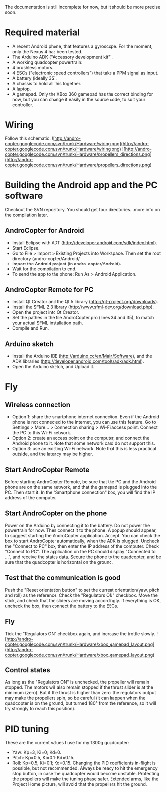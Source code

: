 The documentation is still incomplete for now, but it should be more precise soon.

# Required material #
  * A recent Android phone, that features a gyroscope. For the moment, only the Nexus 4 has been tested.
  * The Arduino ADK ("Accessory development kit").
  * A working quadcopter powertrain:
  * 4 brushless motors.
  * 4 ESCs ("electronic speed controllers") that take a PPM signal as input.
  * A battery (ideally 3S).
  * A chassis to hold all this together.
  * A laptop.
  * A gamepad. Only the XBox 360 gamepad has the correct binding for now, but you can change it easily in the source code, to suit your controller.

# Wiring #
Follow this schematic:
![http://andro-copter.googlecode.com/svn/trunk/Hardware/wiring.png](http://andro-copter.googlecode.com/svn/trunk/Hardware/wiring.png)
![http://andro-copter.googlecode.com/svn/trunk/Hardware/propellers_directions.png](http://andro-copter.googlecode.com/svn/trunk/Hardware/propellers_directions.png)

# Building the Android app and the PC software #
Checkout the SVN repository. You should get four directories...more info on the compilation later.

## AndroCopter for Android ##
  * Install Eclipse with ADT (http://developer.android.com/sdk/index.html).
  * Start Eclipse.
  * Go to File > Import > Existing Projects into Workspace. Then set the root directory (andro-copter/Android/
  * Import the Android project (in andro-copter/Android).
  * Wait for the compilation to end.
  * To send the app to the phone: Run As > Android Application.

## AndroCopter Remote for PC ##
  * Install Qt Creator and the Qt 5 library (http://qt-project.org/downloads).
  * Install the SFML 2.3 library (http://www.sfml-dev.org/download.php).
  * Open the project into Qt Creator.
  * Set the pathes in the file AndroCopter.pro (lines 34 and 35), to match your actual SFML installation path.
  * Compile and Run.

## Arduino sketch ##
  * Install the Arduino IDE (http://arduino.cc/en/Main/Software), and the ADK libraries (http://developer.android.com/tools/adk/adk.html).
  * Open the Arduino sketch, and Upload it.

# Fly #

## Wireless connection ##
  * Option 1: share the smartphone internet connection. Even if the Android phone is not connected to the internet, you can use this feature. Go to Settings > More... > Connection sharing > Wi-Fi access point. Connect the PC to this Wi-Fi network.
  * Option 2: create an access point on the computer, and connect the Android phone to it. Note that some network card do not support this.
  * Option 3: use an existing Wi-Fi network. Note that this is less practical outside, and the latency may be higher.

## Start AndroCopter Remote ##
Before starting AndroCopter Remote, be sure that the PC and the Android phone are on the same network, and that the gamepad is plugged into the PC. Then start it.
In the "Smartphone connection" box, you will find the IP address of the computer.

## Start AndroCopter on the phone ##
Power on the Arduino by connecting it to the battery. Do not power the powertrain for now. Then connect it to the phone. A popup should appear, to suggest starting the AndroCopter application. Accept. You can check the box to start AndroCopter automatically, when the ADK is plugged.
Uncheck the "Connect to PC" box, then enter the IP address of the computer. Check "Connect to PC".
The application on the PC should display "Connected to ...", and receive the states data.
Secure the phone to the quadcopter, and be sure that the quadcopter is horizontal on the ground.

## Test that the communication is good ##
Push the "Reset orientation button" to set the current orientation(yaw, pitch and roll) as the reference. Check the "Regulators ON" checkbox. Move the stick, and check that the sliders are moving accordingly. If everything is OK, uncheck the box, then connect the battery to the ESCs.

## Fly ##
Tick the "Regulators ON" checkbox again, and increase the trottle slowly.
![http://andro-copter.googlecode.com/svn/trunk/Hardware/xbox_gamepad_layout.png](http://andro-copter.googlecode.com/svn/trunk/Hardware/xbox_gamepad_layout.png)

## Control states ##
As long as the "Regulators ON" is unchecked, the propeller will remain stopped. The motors will also remain stopped if the thrust slider is at the minimum (zero). But if the thrust is higher than zero, the regulators output may make the propellers spin, so be careful (it can happen when the quadcopter is on the ground, but turned 180° from the reference, so it will try strongly to reach this position).

# PID tuning #
These are the current values I use for my 1300g quadcopter:
  * Yaw: Kp=3, Ki=0; Kd=0.
  * Pitch: Kp=0.5, Ki=0.1; Kd=0.15.
  * Roll: Kp=0.5, Ki=0.1; Kd=0.15.
Changing the PID coefficients in-flight is possible, but not recommended. Always be ready to hit the emergency stop button, in case the quadcopter would become unstable.
Protecting the propellers will make the tuning phase safer. Extended arms, like the Project Home picture, will avoid that the propellers hit the ground.